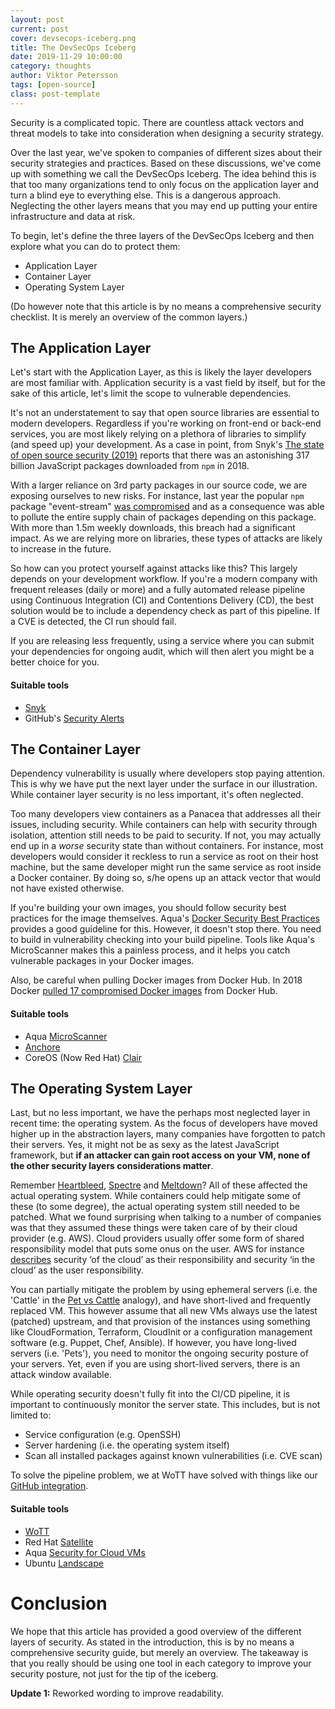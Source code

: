 ```yaml
---
layout: post
current: post
cover: devsecops-iceberg.png
title: The DevSecOps Iceberg
date: 2019-11-29 10:00:00
category: thoughts
author: Viktor Petersson
tags: [open-source]
class: post-template
---
```


Security is a complicated topic. There are countless attack vectors and threat models to take into consideration when designing a security strategy.

Over the last year, we've spoken to companies of different sizes about their security strategies and practices. Based on these discussions, we've come up with something we call the DevSecOps Iceberg. The idea behind this is that too many organizations tend to only focus on the application layer and turn a blind eye to everything else. This is a dangerous approach. Neglecting the other layers means that you may end up putting your entire infrastructure and data at risk.

To begin, let's define the three layers of the DevSecOps Iceberg and then explore what you can do to protect them:

* Application Layer
* Container Layer
* Operating System Layer

(Do however note that this article is by no means a comprehensive security checklist. It is merely an overview of the common layers.)

## The Application Layer

Let's start with the Application Layer, as this is likely the layer developers are most familiar with. Application security is a vast field by itself, but for the sake of this article, let's limit the scope to vulnerable dependencies.

It's not an understatement to say that open source libraries are essential to modern developers. Regardless if you're working on front-end or back-end services, you are most likely relying on a plethora of libraries to simplify (and speed up) your development. As a case in point, from Snyk's [The state of open source security (2019)](https://snyk.io/opensourcesecurity-2019/) reports that there was an astonishing 317 billion JavaScript packages downloaded from `npm` in 2018.

With a larger reliance on 3rd party packages in our source code, we are exposing ourselves to new risks. For instance, last year the popular `npm` package "event-stream" [was compromised](https://www.linux.com/news/compromised-npm-package-event-stream/) and as a consequence was able to pollute the entire supply chain of packages depending on this package. With more than 1.5m weekly downloads, this breach had a significant impact. As we are relying more on libraries, these types of attacks are likely to increase in the future.

So how can you protect yourself against attacks like this? This largely depends on your development workflow. If you're a modern company with frequent releases (daily or more) and a fully automated release pipeline using Continuous Integration (CI) and Contentions Delivery (CD), the best solution would be to include a dependency check as part of this pipeline. If a CVE is detected, the CI run should fail.

If you are releasing less frequently, using a service where you can submit your dependencies for ongoing audit, which will then alert you might be a better choice for you.

#### Suitable tools

* [Snyk](https://snyk.io/)
* GitHub's [Security Alerts](https://help.github.com/en/github/managing-security-vulnerabilities/about-security-alerts-for-vulnerable-dependencies)

## The Container Layer

Dependency vulnerability is usually where developers stop paying attention. This is why we have put the next layer under the surface in our illustration. While container layer security is no less important, it's often neglected.

Too many developers view containers as a Panacea that addresses all their issues, including security. While containers can help with security through isolation, attention still needs to be paid to security. If not, you may actually end up in a *worse* security state than without containers. For instance, most developers would consider it reckless to run a service as root on their host machine, but the same developer might run the same service as root inside a Docker container. By doing so, s/he opens up an attack vector that would not have existed otherwise.

If you're building your own images, you should follow security best practices for the image themselves. Aqua's [Docker Security Best Practices](https://blog.aquasec.com/docker-security-best-practices) provides a good guideline for this. However, it doesn't stop there. You need to build in vulnerability checking into your build pipeline. Tools like Aqua's MicroScanner makes this a painless process, and it helps you catch vulnerable packages in your Docker images.

Also, be careful when pulling Docker images from Docker Hub. In 2018 Docker [pulled 17 compromised Docker images](https://www.bleepingcomputer.com/news/security/17-backdoored-docker-images-removed-from-docker-hub/) from Docker Hub.


#### Suitable tools

* Aqua [MicroScanner](https://blog.aquasec.com/microscanner-free-image-vulnerability-scanner-for-developers)
* [Anchore](https://anchore.com/)
* CoreOS (Now Red Hat) [Clair](https://coreos.com/quay-enterprise/docs/latest/clair.html)

## The Operating System Layer

Last, but no less important, we have the perhaps most neglected layer in recent time: the operating system. As the focus of developers have moved higher up in the abstraction layers, many companies have forgotten to patch their servers. Yes, it might not be as sexy as the latest JavaScript framework, but **if an attacker can gain root access on your VM, none of the other security layers considerations matter**.

Remember [Heartbleed](http://heartbleed.com/), [Spectre](https://spectreattack.com/) and [Meltdown](https://spectreattack.com/)? All of these affected the actual operating system. While containers could help mitigate some of these (to some degree), the actual operating system still needed to be patched. What we found surprising when talking to a number of companies was that they assumed these things were taken care of by their cloud provider (e.g. AWS).  Cloud providers usually offer some form of shared responsibility model that puts some onus on the user. AWS for instance [describes](https://aws.amazon.com/compliance/shared-responsibility-model/) security ‘of the cloud’ as their responsibility and security ‘in the cloud’ as the user responsibility.

You can partially mitigate the problem by using ephemeral servers (i.e. the 'Cattle' in the [Pet vs Cattle](https://news.ycombinator.com/item?id=7311704) analogy), and have short-lived and frequently replaced VM. This however assume that all new VMs always use the latest (patched) upstream, and that provision of the instances using something like CloudFormation, Terraform, CloudInit or a configuration management software (e.g. Puppet, Chef, Ansible). If however, you have long-lived servers (i.e. 'Pets'), you need to monitor the ongoing security posture of your servers. Yet, even if you are using short-lived servers, there is an attack window available.

While operating security doesn't fully fit into the CI/CD pipeline, it is important to continuously monitor the server state. This includes, but is not limited to:

* Service configuration (e.g. OpenSSH)
* Server hardening (i.e. the operating system itself)
* Scan all installed packages against known vulnerabilities (i.e. CVE scan)

To solve the pipeline problem, we at WoTT have solved with things like our [GitHub integration]({{site.url}}/blog/news/thoughts/2019/11/27/introducing-the-wott-github-integration).

#### Suitable tools

* [WoTT]({{site.url}})
* Red Hat [Satellite](https://www.redhat.com/en/technologies/management/satellite)
* Aqua [Security for Cloud VMs](https://blog.aquasec.com/secure-vm-cloud-native-security)
* Ubuntu [Landscape](https://landscape.canonical.com/)

# Conclusion

We hope that this article has provided a good overview of the different layers of security. As stated in the introduction, this is by no means a comprehensive security guide, but merely an overview. The takeaway is that you really should be using one tool in each category to improve your security posture, not just for the tip of the iceberg.

**Update 1:** Reworked wording to improve readability.
